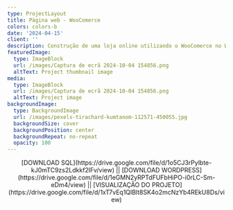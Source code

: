 ```yaml
---
type: ProjectLayout
title: Página web - WooComerce
colors: colors-b
date: '2024-04-15'
client: ''
description: Construção de uma loja online utilizando o WooComerce no Wordpress
featuredImage:
  type: ImageBlock
  url: /images/Captura de ecrã 2024-10-04 154856.png
  altText: Project thumbnail image
media:
  type: ImageBlock
  url: /images/Captura de ecrã 2024-10-04 154856.png
  altText: Project image
backgroundImage:
  type: BackgroundImage
  url: /images/pexels-tirachard-kumtanom-112571-450055.jpg
  backgroundSize: cover
  backgroundPosition: center
  backgroundRepeat: no-repeat
  opacity: 100
---
```

<div style="text-align: center">[DOWNLOAD SQL](https://drive.google.com/file/d/1o5CJ3rPylbte-kJ0mTC9zs2Ldkkf2IFv/view) || [DOWNLOAD WORDPRESS](https://drive.google.com/file/d/1eGMN2yRPTdFUFbHiPO-i0rLC-Sm-eDm4/view) || [VISUALIZAÇÃO DO PROJETO](https://drive.google.com/file/d/1xT7vEq1QlBlt8SK4o2mcNzYb4REkU8Ds/view)</div>

